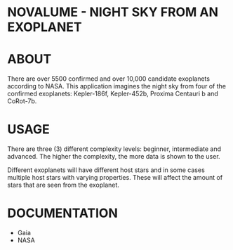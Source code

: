 # NOVALUME - NIGHT SKY FROM AN EXOPLANET

# ABOUT

There are over 5500 confirmed and over 10,000 candidate exoplanets according to NASA. This application imagines the night sky from four of the confirmed exoplanets: Kepler-186f, Kepler-452b, Proxima Centauri b and CoRot-7b.

# USAGE

There are three (3) different complexity levels: beginner, intermediate and advanced. The higher the complexity, the more data is shown to the user.

Different exoplanets will have different host stars and in some cases multiple host stars with varying properties. These will affect the amount of stars that are seen from the exoplanet.


# DOCUMENTATION

- Gaia
- NASA

